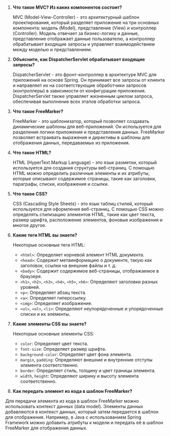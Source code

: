1. **Что такое MVC? Из каких компонентов состоит?**

   MVC (Model-View-Controller) - это архитектурный шаблон проектирования, который разделяет приложение на три основных компонента: модель (Model), представление (View) и контроллер (Controller). Модель отвечает за бизнес-логику и данные, представление отображает данные пользователю, а контроллер обрабатывает входящие запросы и управляет взаимодействием между моделью и представлением.

2. **Объясните, как DispatcherServlet обрабатывает входящие запросы?**

   DispatcherServlet - это фронт-контроллер в архитектуре MVC для приложений на основе Spring. Он принимает все запросы от клиента и направляет их на соответствующие обработчики запросов (контроллеры) в зависимости от конфигурации приложения. DispatcherServlet также управляет жизненным циклом запроса, обеспечивая выполнение всех этапов обработки запроса.

3. **Что такое FreeMarker?**

   FreeMarker - это шаблонизатор, который позволяет создавать динамические шаблоны для веб-приложений. Он используется для разделения логики приложения и представления данных. FreeMarker позволяет встраивать выражения и директивы в шаблоны для отображения данных, передаваемых из приложения.

4. **Что такое HTML?**

   HTML (HyperText Markup Language) - это язык разметки, который используется для создания структуры веб-страниц. С помощью HTML можно определить различные элементы и их атрибуты, которые описывают содержимое страницы, такие как заголовки, параграфы, списки, изображения и ссылки.

5. **Что такое CSS?**

   CSS (Cascading Style Sheets) - это язык таблиц стилей, который используется для оформления веб-страниц. С помощью CSS можно определять стилизацию элементов HTML, такие как цвет текста, размер шрифта, расположение элементов, фоновые изображения и многое другое.

6. **Какие теги HTML вы знаете?**

   Некоторые основные теги HTML:
    - `<html>`: Определяет корневой элемент HTML документа.
    - `<head>`: Содержит метаинформацию о документе, такую как заголовок, ссылки на внешние файлы и т. д.
    - `<body>`: Содержит содержимое веб-страницы, отображаемое в браузере.
    - `<h1>`, `<h2>`, `<h3>`, `<h4>`, `<h5>`, `<h6>`: Определяют заголовки разных уровней.
    - `<p>`: Определяет абзац текста.
    - `<a>`: Определяет гиперссылку.
    - `<img>`: Определяет изображение.
    - `<ul>`, `<ol>`, `<li>`: Определяют неупорядоченные и упорядоченные списки и их элементы.

7. **Какие элементы CSS вы знаете?**

   Некоторые основные элементы CSS:
    - `color`: Определяет цвет текста.
    - `font-size`: Определяет размер шрифта.
    - `background-color`: Определяет цвет фона элемента.
    - `margin`, `padding`: Определяют внешние и внутренние отступы элемента соответственно.
    - `border`: Определяет стиль, толщину и цвет границы элемента.
    - `width`, `height`: Определяют ширину и высоту элемента соответственно.

8. **Как передать элемент из кода в шаблон FreeMarker?**

Для передачи элемента из кода в шаблон FreeMarker можно использовать контекст данных (data model). Элементы данных добавляются в контекст данных, который затем передается в шаблон для отображения. Например, в Java с использованием Spring Framework можно добавить атрибуты к модели и передать её в шаблон FreeMarker для отображения данных.